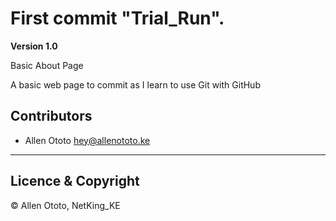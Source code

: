 # First commit "Trial_Run".

**Version 1.0**

Basic About Page

A basic web page to commit as I learn to use Git with GitHub

## Contributors

- Allen Ototo <hey@allenototo.ke>

---

## Licence & Copyright

© Allen Ototo, NetKing_KE